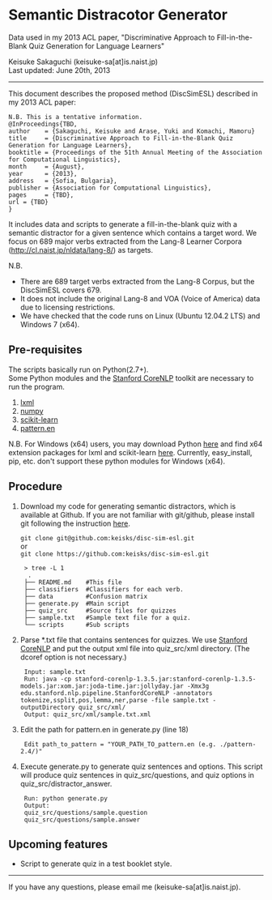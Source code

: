 # Semantic Distracotor Generator

Data used in my 2013 ACL paper, "Discriminative Approach to Fill-in-the-Blank Quiz Generation for Language Learners"

Keisuke Sakaguchi (keisuke-sa[at]is.naist.jp)  
Last updated: June 20th, 2013

- - -
This document describes the proposed method (DiscSimESL) described in my 2013 ACL paper:

    N.B. This is a tentative information.
    @InProceedings{TBD,
    author    = {Sakaguchi, Keisuke and Arase, Yuki and Komachi, Mamoru}
    title     = {Discriminative Approach to Fill-in-the-Blank Quiz Generation for Language Learners},
    booktitle = {Proceedings of the 51th Annual Meeting of the Association for Computational Linguistics},
    month     = {August},
    year      = {2013},
    address   = {Sofia, Bulgaria},
    publisher = {Association for Computational Linguistics},
    pages     = {TBD},
    url = {TBD}
    }

It includes data and scripts to generate a fill-in-the-blank quiz with a semantic distractor for a given sentence which contains a target word.
We focus on 689 major verbs extracted from the Lang-8 Learner Corpora (http://cl.naist.jp/nldata/lang-8/) as targets.

N.B. 

- There are 689 target verbs extracted from the Lang-8 Corpus, but the DiscSimESL covers 679.
- It does not include the original Lang-8 and VOA (Voice of America) data due to licensing restrictions.
- We have checked that the code runs on Linux (Ubuntu 12.04.2 LTS) and Windows 7 (x64).

## Pre-requisites
The scripts basically run on Python(2.7+).  
Some Python modules and the [Stanford CoreNLP](http://www-nlp.stanford.edu/software/corenlp.shtml) toolkit are necessary to run the program.

1. [lxml](http://lxml.de/) 
2. [numpy](http://www.numpy.org/)
3. [scikit-learn](http://scikit-learn.org/stable/)
4. [pattern.en](http://www.clips.ua.ac.be/pages/pattern-en)

N.B. 
For Windows (x64) users, you may download Python [here](http://www.python.org/getit/) and find x64 extension packages for lxml and scikit-learn [here](http://www.lfd.uci.edu/~gohlke/pythonlibs/). Currently, easy_install, pip, etc. don't support these python modules for Windows (x64).


## Procedure
1. Download my code for generating semantic distractors, which is available at Github. If you are not familiar with git/github, please install git following the instruction [here](http://git-scm.com/book/en/Getting-Started-Installing-Git).

    `` git clone git@github.com:keisks/disc-sim-esl.git ``   
    or  
    `` git clone https://github.com:keisks/disc-sim-esl.git ``

        > tree -L 1
         .
        ├── README.md    #This file
        ├── classifiers  #Classifiers for each verb.
        ├── data         #Confusion matrix
        ├── generate.py  #Main script
        ├── quiz_src     #Source files for quizzes
        ├── sample.txt   #Sample text file for a quiz.
        └── scripts      #Sub scripts


2. Parse *.txt file that contains sentences for quizzes. We use [Stanford CoreNLP](http://www-nlp.stanford.edu/software/corenlp.shtml) and put the output xml file into quiz_src/xml directory. (The dcoref option is not necessary.)

        Input: sample.txt  
        Run: java -cp stanford-corenlp-1.3.5.jar:stanford-corenlp-1.3.5-models.jar:xom.jar:joda-time.jar:jollyday.jar -Xmx3g edu.stanford.nlp.pipeline.StanfordCoreNLP -annotators tokenize,ssplit,pos,lemma,ner,parse -file sample.txt -outputDirectory quiz_src/xml/  
        Output: quiz_src/xml/sample.txt.xml



3. Edit the path for pattern.en in generate.py (line 18)

        Edit path_to_pattern = "YOUR_PATH_TO_pattern.en (e.g. ./pattern-2.4/)"


4. Execute generate.py to generate quiz sentences and options.
 This script will produce quiz sentences in quiz_src/questions, and quiz options in quiz_src/distractor_answer.

        Run: python generate.py
        Output:  
        quiz_src/questions/sample.question  
        quiz_src/questions/sample.answer


## Upcoming features
- Script to generate quiz in a test booklet style.

- - -
If you have any questions, please email me (keisuke-sa[at]is.naist.jp).

